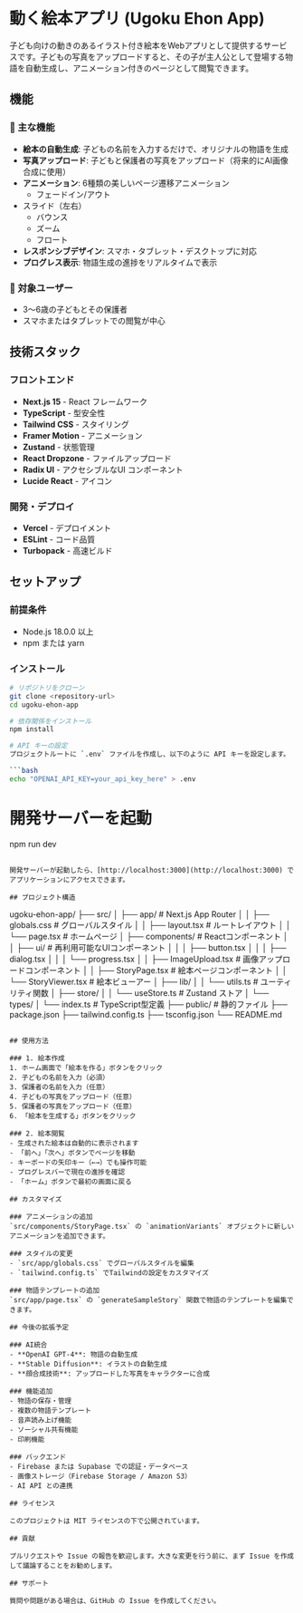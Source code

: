 # 動く絵本アプリ (Ugoku Ehon App)

子ども向けの動きのあるイラスト付き絵本をWebアプリとして提供するサービスです。子どもの写真をアップロードすると、その子が主人公として登場する物語を自動生成し、アニメーション付きのページとして閲覧できます。

## 機能

### 🎨 主な機能
- **絵本の自動生成**: 子どもの名前を入力するだけで、オリジナルの物語を生成
- **写真アップロード**: 子どもと保護者の写真をアップロード（将来的にAI画像合成に使用）
- **アニメーション**: 6種類の美しいページ遷移アニメーション
  - フェードイン/アウト
- スライド（左右）
  - バウンス
  - ズーム
  - フロート
- **レスポンシブデザイン**: スマホ・タブレット・デスクトップに対応
- **プログレス表示**: 物語生成の進捗をリアルタイムで表示

### 🎯 対象ユーザー
- 3〜6歳の子どもとその保護者
- スマホまたはタブレットでの閲覧が中心

## 技術スタック

### フロントエンド
- **Next.js 15** - React フレームワーク
- **TypeScript** - 型安全性
- **Tailwind CSS** - スタイリング
- **Framer Motion** - アニメーション
- **Zustand** - 状態管理
- **React Dropzone** - ファイルアップロード
- **Radix UI** - アクセシブルなUI コンポーネント
- **Lucide React** - アイコン

### 開発・デプロイ
- **Vercel** - デプロイメント
- **ESLint** - コード品質
- **Turbopack** - 高速ビルド

## セットアップ

### 前提条件
- Node.js 18.0.0 以上
- npm または yarn

### インストール

```bash
# リポジトリをクローン
git clone <repository-url>
cd ugoku-ehon-app

# 依存関係をインストール
npm install

# API キーの設定
プロジェクトルートに `.env` ファイルを作成し、以下のように API キーを設定します。

```bash
echo "OPENAI_API_KEY=your_api_key_here" > .env
```

# 開発サーバーを起動
npm run dev
```

開発サーバーが起動したら、[http://localhost:3000](http://localhost:3000) でアプリケーションにアクセスできます。

## プロジェクト構造

```
ugoku-ehon-app/
├── src/
│   ├── app/                    # Next.js App Router
│   │   ├── globals.css         # グローバルスタイル
│   │   ├── layout.tsx          # ルートレイアウト
│   │   └── page.tsx            # ホームページ
│   ├── components/             # Reactコンポーネント
│   │   ├── ui/                 # 再利用可能なUIコンポーネント
│   │   │   ├── button.tsx
│   │   │   ├── dialog.tsx
│   │   │   └── progress.tsx
│   │   ├── ImageUpload.tsx     # 画像アップロードコンポーネント
│   │   ├── StoryPage.tsx       # 絵本ページコンポーネント
│   │   └── StoryViewer.tsx     # 絵本ビューアー
│   ├── lib/
│   │   └── utils.ts            # ユーティリティ関数
│   ├── store/
│   │   └── useStore.ts         # Zustand ストア
│   └── types/
│       └── index.ts            # TypeScript型定義
├── public/                     # 静的ファイル
├── package.json
├── tailwind.config.ts
├── tsconfig.json
└── README.md
```

## 使用方法

### 1. 絵本作成
1. ホーム画面で「絵本を作る」ボタンをクリック
2. 子どもの名前を入力（必須）
3. 保護者の名前を入力（任意）
4. 子どもの写真をアップロード（任意）
5. 保護者の写真をアップロード（任意）
6. 「絵本を生成する」ボタンをクリック

### 2. 絵本閲覧
- 生成された絵本は自動的に表示されます
- 「前へ」「次へ」ボタンでページを移動
- キーボードの矢印キー（←→）でも操作可能
- プログレスバーで現在の進捗を確認
- 「ホーム」ボタンで最初の画面に戻る

## カスタマイズ

### アニメーションの追加
`src/components/StoryPage.tsx` の `animationVariants` オブジェクトに新しいアニメーションを追加できます。

### スタイルの変更
- `src/app/globals.css` でグローバルスタイルを編集
- `tailwind.config.ts` でTailwindの設定をカスタマイズ

### 物語テンプレートの追加
`src/app/page.tsx` の `generateSampleStory` 関数で物語のテンプレートを編集できます。

## 今後の拡張予定

### AI統合
- **OpenAI GPT-4**: 物語の自動生成
- **Stable Diffusion**: イラストの自動生成
- **顔合成技術**: アップロードした写真をキャラクターに合成

### 機能追加
- 物語の保存・管理
- 複数の物語テンプレート
- 音声読み上げ機能
- ソーシャル共有機能
- 印刷機能

### バックエンド
- Firebase または Supabase での認証・データベース
- 画像ストレージ（Firebase Storage / Amazon S3）
- AI API との連携

## ライセンス

このプロジェクトは MIT ライセンスの下で公開されています。

## 貢献

プルリクエストや Issue の報告を歓迎します。大きな変更を行う前に、まず Issue を作成して議論することをお勧めします。

## サポート

質問や問題がある場合は、GitHub の Issue を作成してください。
